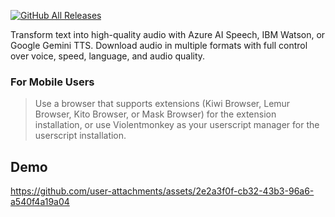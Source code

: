 [![GitHub All Releases](https://img.shields.io/github/downloads/exyezed/audiotts-pro/total?style=for-the-badge)](https://github.com/exyezed/audiotts-pro/releases)

Transform text into high-quality audio with Azure AI Speech, IBM Watson, or Google Gemini TTS. Download audio in multiple formats with full control over voice, speed, language, and audio quality.

### For Mobile Users
> Use a browser that supports extensions (Kiwi Browser, Lemur Browser, Kito Browser, or Mask Browser) for the extension installation, or use Violentmonkey as your userscript manager for the userscript installation.

## Demo

https://github.com/user-attachments/assets/2e2a3f0f-cb32-43b3-96a6-a540f4a19a04
